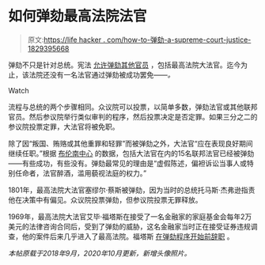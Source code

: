 # 如何弹劾最高法院法官

> 原文:[https://life hacker . com/how-to-弹劾-a-supreme-court-justice-1829395668](https://lifehacker.com/how-to-impeach-a-supreme-court-justice-1829395668)

弹劾不只是针对总统。宪法 [允许弹劾其他官员](https://en.wikipedia.org/wiki/Impeachment_in_the_United_States#Federal_officials_impeached) ，包括最高法院大法官。迄今为止，该法院还没有一名法官通过弹劾被成功罢免——*。* 

Watch

流程与总统的两个步骤相同。众议院可以投票，以简单多数，弹劾法官或其他联邦官员。然后参议院举行类似审判的程序，然后投票决定是否定罪。如果三分之二的参议院投票定罪，大法官将被免职。

除了因“叛国、贿赂或其他重罪和轻罪”而被弹劾之外，大法官“应在表现良好期间继续任职。”根据 [布伦南中心](https://www.brennancenter.org/blog/impeachment-and-removal-judges-explainer) 的数据，包括大法官在内的15名联邦法官已经被弹劾——有些成功，有些没有。弹劾最常见的理由是“虚假陈述，偏袒诉讼当事人或特别任命者，法官醉酒，滥用藐视法庭的权力。”

1801年，最高法院大法官塞缪尔·蔡斯被弹劾，因为当时的总统托马斯·杰弗逊指责他在决策中有偏见。众议院投票弹劾，但参议院投票无罪释放。

1969年，最高法院大法官艾毕·福塔斯在接受了一名金融家的家庭基金会每年2万美元的法律咨询合同后，受到了弹劾的威胁，这名金融家当时正在接受证券违规调查，他的案件后来几乎进入了最高法院。福塔斯 [在弹劾程序开始前辞职](https://en.wikipedia.org/wiki/Abe_Fortas) 。

*本帖原载于2018年9月，2020年10月更新，新增头像照片。*